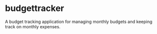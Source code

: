 # budgettracker
A budget tracking application for managing monthly budgets and keeping track on monthly expenses.
